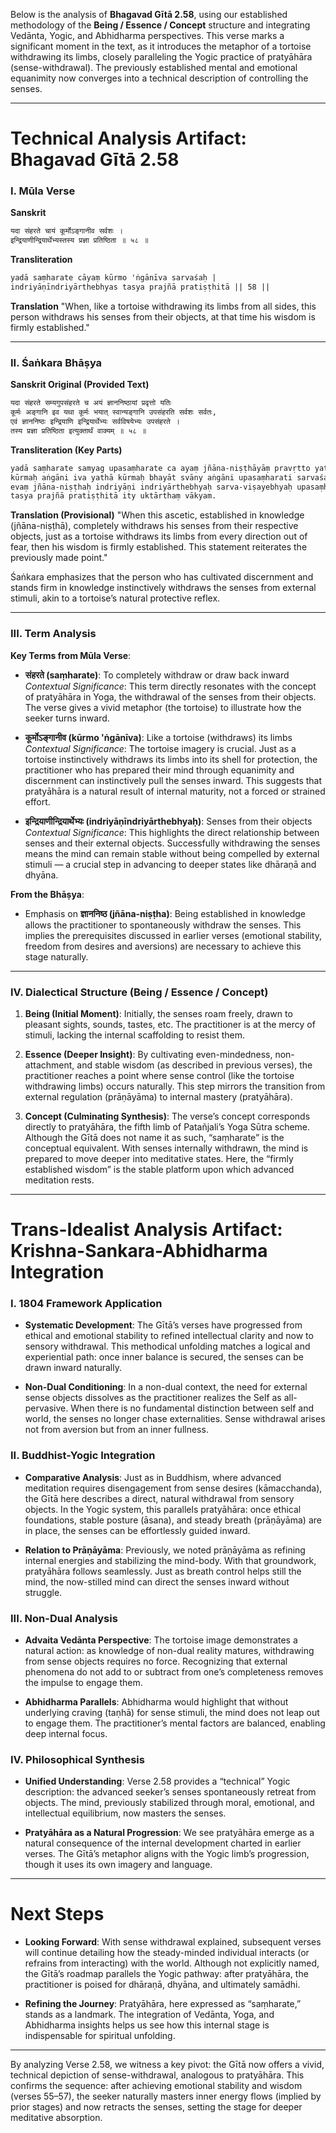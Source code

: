 Below is the analysis of **Bhagavad Gītā 2.58**, using our established methodology of the **Being / Essence / Concept** structure and integrating Vedānta, Yogic, and Abhidharma perspectives. This verse marks a significant moment in the text, as it introduces the metaphor of a tortoise withdrawing its limbs, closely paralleling the Yogic practice of pratyāhāra (sense-withdrawal). The previously established mental and emotional equanimity now converges into a technical description of controlling the senses.

---

# Technical Analysis Artifact: Bhagavad Gītā 2.58

### I. Mūla Verse

**Sanskrit**
```markdown
यदा संहरते चायं कूर्मोऽङ्गानीव सर्वशः ।
इन्द्रियाणीन्द्रियार्थेभ्यस्तस्य प्रज्ञा प्रतिष्ठिता ॥ ५८ ॥
```

**Transliteration**
```markdown
yadā saṃharate cāyaṃ kūrmo 'ṅgānīva sarvaśaḥ |
indriyāṇīndriyārthebhyas tasya prajñā pratiṣṭhitā || 58 ||
```

**Translation**
"When, like a tortoise withdrawing its limbs from all sides, this person withdraws his senses from their objects, at that time his wisdom is firmly established."

---

### II. Śaṅkara Bhāṣya

**Sanskrit Original (Provided Text)**
```markdown
यदा संहरते सम्यगुपसंहरते च अयं ज्ञाननिष्ठायां प्रवृत्तो यतिः
कूर्मः अङ्गानि इव यथा कूर्मः भयात् स्वान्यङ्गानि उपसंहरति सर्वशः सर्वतः,
एवं ज्ञाननिष्ठः इन्द्रियाणि इन्द्रियार्थेभ्यः सर्वविषयेभ्यः उपसंहरते ।
तस्य प्रज्ञा प्रतिष्ठिता इत्युक्तार्थं वाक्यम् ॥ ५८ ॥
```

**Transliteration (Key Parts)**
```markdown
yadā saṃharate samyag upasaṃharate ca ayaṃ jñāna-niṣṭhāyāṃ pravṛtto yatiḥ
kūrmaḥ aṅgāni iva yathā kūrmaḥ bhayāt svāny aṅgāni upasaṃharati sarvaśaḥ,
evaṃ jñāna-niṣṭhaḥ indriyāṇi indriyārthebhyaḥ sarva-viṣayebhyaḥ upasaṃharate.
tasya prajñā pratiṣṭhitā ity uktārthaṃ vākyam.
```

**Translation (Provisional)**
"When this ascetic, established in knowledge (jñāna-niṣṭhā), completely withdraws his senses from their respective objects, just as a tortoise withdraws its limbs from every direction out of fear, then his wisdom is firmly established. This statement reiterates the previously made point."

Śaṅkara emphasizes that the person who has cultivated discernment and stands firm in knowledge instinctively withdraws the senses from external stimuli, akin to a tortoise’s natural protective reflex.

---

### III. Term Analysis

**Key Terms from Mūla Verse**:

- **संहरते (saṃharate)**: To completely withdraw or draw back inward
  *Contextual Significance*: This term directly resonates with the concept of pratyāhāra in Yoga, the withdrawal of the senses from their objects. The verse gives a vivid metaphor (the tortoise) to illustrate how the seeker turns inward.

- **कूर्मोऽङ्गानीव (kūrmo 'ṅgānīva)**: Like a tortoise (withdraws) its limbs
  *Contextual Significance*: The tortoise imagery is crucial. Just as a tortoise instinctively withdraws its limbs into its shell for protection, the practitioner who has prepared their mind through equanimity and discernment can instinctively pull the senses inward. This suggests that pratyāhāra is a natural result of internal maturity, not a forced or strained effort.

- **इन्द्रियाणीन्द्रियार्थेभ्यः (indriyāṇīndriyārthebhyaḥ)**: Senses from their objects
  *Contextual Significance*: This highlights the direct relationship between senses and their external objects. Successfully withdrawing the senses means the mind can remain stable without being compelled by external stimuli — a crucial step in advancing to deeper states like dhāraṇā and dhyāna.

**From the Bhāṣya**:

- Emphasis on **ज्ञाननिष्ठ (jñāna-niṣṭha)**: Being established in knowledge allows the practitioner to spontaneously withdraw the senses. This implies the prerequisites discussed in earlier verses (emotional stability, freedom from desires and aversions) are necessary to achieve this stage naturally.

---

### IV. Dialectical Structure (Being / Essence / Concept)

1. **Being (Initial Moment)**: Initially, the senses roam freely, drawn to pleasant sights, sounds, tastes, etc. The practitioner is at the mercy of stimuli, lacking the internal scaffolding to resist them.

2. **Essence (Deeper Insight)**: By cultivating even-mindedness, non-attachment, and stable wisdom (as described in previous verses), the practitioner reaches a point where sense control (like the tortoise withdrawing limbs) occurs naturally. This step mirrors the transition from external regulation (prāṇāyāma) to internal mastery (pratyāhāra).

3. **Concept (Culminating Synthesis)**: The verse’s concept corresponds directly to pratyāhāra, the fifth limb of Patañjali’s Yoga Sūtra scheme. Although the Gītā does not name it as such, “saṃharate” is the conceptual equivalent. With senses internally withdrawn, the mind is prepared to move deeper into meditative states. Here, the “firmly established wisdom” is the stable platform upon which advanced meditation rests.

---

# Trans-Idealist Analysis Artifact: Krishna-Sankara-Abhidharma Integration

### I. 1804 Framework Application

- **Systematic Development**: The Gītā’s verses have progressed from ethical and emotional stability to refined intellectual clarity and now to sensory withdrawal. This methodical unfolding matches a logical and experiential path: once inner balance is secured, the senses can be drawn inward naturally.

- **Non-Dual Conditioning**: In a non-dual context, the need for external sense objects dissolves as the practitioner realizes the Self as all-pervasive. When there is no fundamental distinction between self and world, the senses no longer chase externalities. Sense withdrawal arises not from aversion but from an inner fullness.

### II. Buddhist-Yogic Integration

- **Comparative Analysis**: Just as in Buddhism, where advanced meditation requires disengagement from sense desires (kāmacchanda), the Gītā here describes a direct, natural withdrawal from sensory objects. In the Yogic system, this parallels pratyāhāra: once ethical foundations, stable posture (āsana), and steady breath (prāṇāyāma) are in place, the senses can be effortlessly guided inward.

- **Relation to Prāṇāyāma**: Previously, we noted prāṇāyāma as refining internal energies and stabilizing the mind-body. With that groundwork, pratyāhāra follows seamlessly. Just as breath control helps still the mind, the now-stilled mind can direct the senses inward without struggle.

### III. Non-Dual Analysis

- **Advaita Vedānta Perspective**: The tortoise image demonstrates a natural action: as knowledge of non-dual reality matures, withdrawing from sense objects requires no force. Recognizing that external phenomena do not add to or subtract from one’s completeness removes the impulse to engage them.

- **Abhidharma Parallels**: Abhidharma would highlight that without underlying craving (taṇhā) for sense stimuli, the mind does not leap out to engage them. The practitioner’s mental factors are balanced, enabling deep internal focus.

### IV. Philosophical Synthesis

- **Unified Understanding**: Verse 2.58 provides a “technical” Yogic description: the advanced seeker’s senses spontaneously retreat from objects. The mind, previously stabilized through moral, emotional, and intellectual equilibrium, now masters the senses.

- **Pratyāhāra as a Natural Progression**: We see pratyāhāra emerge as a natural consequence of the internal development charted in earlier verses. The Gītā’s metaphor aligns with the Yogic limb’s progression, though it uses its own imagery and language.

---

# Next Steps

- **Looking Forward**: With sense withdrawal explained, subsequent verses will continue detailing how the steady-minded individual interacts (or refrains from interacting) with the world. Although not explicitly named, the Gītā’s roadmap parallels the Yogic pathway: after pratyāhāra, the practitioner is poised for dhāraṇā, dhyāna, and ultimately samādhi.

- **Refining the Journey**: Pratyāhāra, here expressed as “saṃharate,” stands as a landmark. The integration of Vedānta, Yoga, and Abhidharma insights helps us see how this internal stage is indispensable for spiritual unfolding.

---

By analyzing Verse 2.58, we witness a key pivot: the Gītā now offers a vivid, technical depiction of sense-withdrawal, analogous to pratyāhāra. This confirms the sequence: after achieving emotional stability and wisdom (verses 55–57), the seeker naturally masters inner energy flows (implied by prior stages) and now retracts the senses, setting the stage for deeper meditative absorption.
